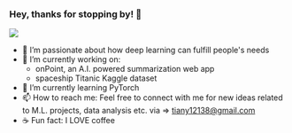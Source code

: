 ### Hey, thanks for stopping by! 👋

![](https://komarev.com/ghpvc/?username=yXuTiany1&style=flat-square&label=VISITOR+VIEWS)

- 🔭 I’m passionate about how deep learning can fulfill people's needs
- 🚀 I’m currently working on:
    - onPoint, an A.I. powered summarization web app
    - spaceship Titanic Kaggle dataset
- 🌱 I’m currently learning PyTorch
- 📫 How to reach me: Feel free to connect with me for new ideas related to M.L. projects, data analysis etc. via => tiany12138@gmail.com
- ☕️ Fun fact: I LOVE coffee 





<!--
**XuTiany1/XuTiany1** is a ✨ _special_ ✨ repository because its `README.md` (this file) appears on your GitHub profile.

Here are some ideas to get you started:

- 🔭 I’m currently working on ...
- 🌱 I’m currently learning ...
- 👯 I’m looking to collaborate on ...
- 🤔 I’m looking for help with ...
- 💬 Ask me about ...
- 📫 How to reach me: ...
- 😄 Pronouns: ...
- ⚡ Fun fact: ...
-->

